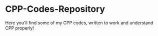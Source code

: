# CPP-Codes-Repository
Here you'll find some of my CPP codes, written to work and understand CPP properly!
